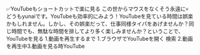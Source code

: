✅YouTubeもショートカットで楽に見る この世からマウスをなくそう永遠に💀 どうもyunaiです。YouTubeも効率的にみよう！YouTubeを見ている時間は娯楽かもしれません。しかし、その娯楽だって、仕事同様タイパをあげませんか？同じ時間でも、無駄な時間を排してより多く楽しみませんか？ということで、YouTubeを見る 1.動画を再生するまで 1.ブラウザでYouTubeを開く 検索 2.動画を再生中3.動画を見る時YouTube